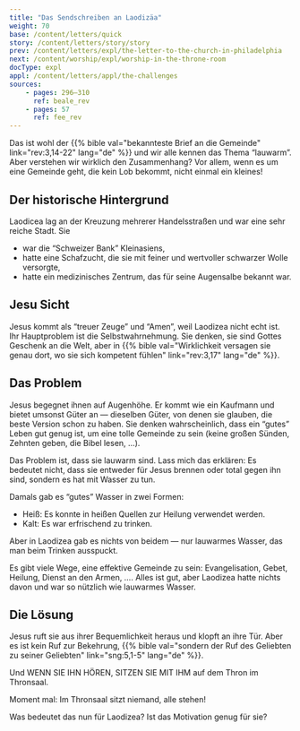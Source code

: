 ```yaml
---
title: "Das Sendschreiben an Laodizäa"
weight: 70
base: /content/letters/quick
story: /content/letters/story/story
prev: /content/letters/expl/the-letter-to-the-church-in-philadelphia
next: /content/worship/expl/worship-in-the-throne-room
docType: expl
appl: /content/letters/appl/the-challenges
sources: 
    - pages: 296–310
      ref: beale_rev
    - pages: 57
      ref: fee_rev
---
```


Das ist wohl der {{% bible val="bekannteste Brief an die Gemeinde" link="rev:3,14-22" lang="de" %}} und wir alle kennen das Thema “lauwarm”. Aber verstehen wir wirklich den Zusammenhang? Vor allem, wenn es um eine Gemeinde geht, die kein Lob bekommt, nicht einmal ein kleines!

## Der historische Hintergrund

<a name="19e8"></a>
Laodicea lag an der Kreuzung mehrerer Handelsstraßen und war eine sehr reiche Stadt. Sie

- war die “Schweizer Bank” Kleinasiens,
- hatte eine Schafzucht, die sie mit feiner und wertvoller schwarzer Wolle versorgte,
- hatte ein medizinisches Zentrum, das für seine Augensalbe bekannt war.

## Jesu Sicht

<a name="ffea"></a>
Jesus kommt als “treuer Zeuge” und “Amen”, weil Laodizea nicht echt ist. Ihr Hauptproblem ist die Selbstwahrnehmung. Sie denken, sie sind Gottes Geschenk an die Welt, aber in {{% bible val="Wirklichkeit versagen sie genau dort, wo sie sich kompetent fühlen" link="rev:3,17" lang="de" %}}.

## Das Problem

<a name="cee7"></a>
Jesus begegnet ihnen auf Augenhöhe. Er kommt wie ein Kaufmann und bietet umsonst Güter an — dieselben Güter, von denen sie glauben, die beste Version schon zu haben. Sie denken wahrscheinlich, dass ein “gutes” Leben gut genug ist, um eine tolle Gemeinde zu sein (keine großen Sünden, Zehnten geben, die Bibel lesen, …).

Das Problem ist, dass sie lauwarm sind. Lass mich das erklären: Es bedeutet nicht, dass sie entweder für Jesus brennen oder total gegen ihn sind, sondern es hat mit Wasser zu tun.

Damals gab es “gutes” Wasser in zwei Formen:

- Heiß: Es konnte in heißen Quellen zur Heilung verwendet werden.
- Kalt: Es war erfrischend zu trinken.

Aber in Laodizea gab es nichts von beidem — nur lauwarmes Wasser, das man beim Trinken ausspuckt.

Es gibt viele Wege, eine effektive Gemeinde zu sein: Evangelisation, Gebet, Heilung, Dienst an den Armen, …. Alles ist gut, aber Laodizea hatte nichts davon und war so nützlich wie lauwarmes Wasser.

## Die Lösung

<a name="3ba4"></a>
Jesus ruft sie aus ihrer Bequemlichkeit heraus und klopft an ihre Tür. Aber es ist kein Ruf zur Bekehrung, {{% bible val="sondern der Ruf des Geliebten zu seiner Geliebten" link="sng:5,1-5" lang="de" %}}.

Und WENN SIE IHN HÖREN, SITZEN SIE MIT IHM auf dem Thron im Thronsaal.

Moment mal: Im Thronsaal sitzt niemand, alle stehen!

Was bedeutet das nun für Laodizea? Ist das Motivation genug für sie?

